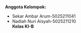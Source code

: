**Anggota Kelompok:**
- Sekar Ambar Arum-5025211041
- Nadiah Nuri Aisyah-5025211210
<br />**Kelas KI-B**
